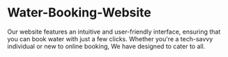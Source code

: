 # Water-Booking-Website
Our website features an intuitive and user-friendly interface, ensuring that you can book water with just a few clicks. Whether you're a tech-savvy individual or new to online booking, We have designed to cater to all.
